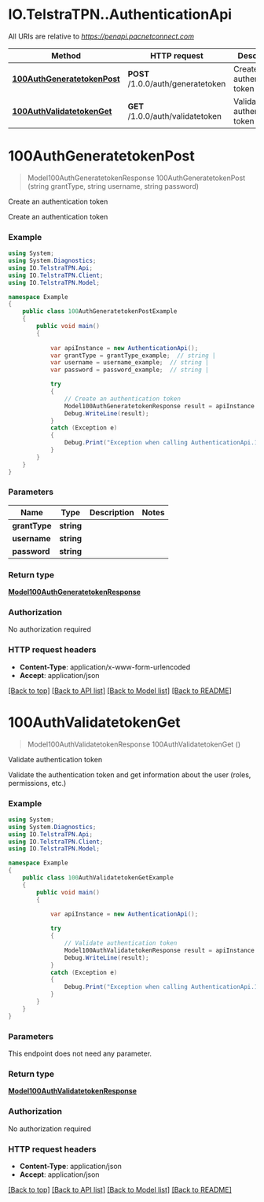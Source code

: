 # IO.TelstraTPN..AuthenticationApi

All URIs are relative to *https://penapi.pacnetconnect.com*

Method | HTTP request | Description
------------- | ------------- | -------------
[**100AuthGeneratetokenPost**](AuthenticationApi.md#100authgeneratetokenpost) | **POST** /1.0.0/auth/generatetoken | Create an authentication token
[**100AuthValidatetokenGet**](AuthenticationApi.md#100authvalidatetokenget) | **GET** /1.0.0/auth/validatetoken | Validate authentication token


<a name="100authgeneratetokenpost"></a>
# **100AuthGeneratetokenPost**
> Model100AuthGeneratetokenResponse 100AuthGeneratetokenPost (string grantType, string username, string password)

Create an authentication token

Create an authentication token

### Example
```csharp
using System;
using System.Diagnostics;
using IO.TelstraTPN.Api;
using IO.TelstraTPN.Client;
using IO.TelstraTPN.Model;

namespace Example
{
    public class 100AuthGeneratetokenPostExample
    {
        public void main()
        {
            
            var apiInstance = new AuthenticationApi();
            var grantType = grantType_example;  // string | 
            var username = username_example;  // string | 
            var password = password_example;  // string | 

            try
            {
                // Create an authentication token
                Model100AuthGeneratetokenResponse result = apiInstance.100AuthGeneratetokenPost(grantType, username, password);
                Debug.WriteLine(result);
            }
            catch (Exception e)
            {
                Debug.Print("Exception when calling AuthenticationApi.100AuthGeneratetokenPost: " + e.Message );
            }
        }
    }
}
```

### Parameters

Name | Type | Description  | Notes
------------- | ------------- | ------------- | -------------
 **grantType** | **string**|  | 
 **username** | **string**|  | 
 **password** | **string**|  | 

### Return type

[**Model100AuthGeneratetokenResponse**](Model100AuthGeneratetokenResponse.md)

### Authorization

No authorization required

### HTTP request headers

 - **Content-Type**: application/x-www-form-urlencoded
 - **Accept**: application/json

[[Back to top]](#) [[Back to API list]](../README.md#documentation-for-api-endpoints) [[Back to Model list]](../README.md#documentation-for-models) [[Back to README]](../README.md)

<a name="100authvalidatetokenget"></a>
# **100AuthValidatetokenGet**
> Model100AuthValidatetokenResponse 100AuthValidatetokenGet ()

Validate authentication token

Validate the authentication token and get information about the user (roles, permissions, etc.)

### Example
```csharp
using System;
using System.Diagnostics;
using IO.TelstraTPN.Api;
using IO.TelstraTPN.Client;
using IO.TelstraTPN.Model;

namespace Example
{
    public class 100AuthValidatetokenGetExample
    {
        public void main()
        {
            
            var apiInstance = new AuthenticationApi();

            try
            {
                // Validate authentication token
                Model100AuthValidatetokenResponse result = apiInstance.100AuthValidatetokenGet();
                Debug.WriteLine(result);
            }
            catch (Exception e)
            {
                Debug.Print("Exception when calling AuthenticationApi.100AuthValidatetokenGet: " + e.Message );
            }
        }
    }
}
```

### Parameters
This endpoint does not need any parameter.

### Return type

[**Model100AuthValidatetokenResponse**](Model100AuthValidatetokenResponse.md)

### Authorization

No authorization required

### HTTP request headers

 - **Content-Type**: application/json
 - **Accept**: application/json

[[Back to top]](#) [[Back to API list]](../README.md#documentation-for-api-endpoints) [[Back to Model list]](../README.md#documentation-for-models) [[Back to README]](../README.md)

